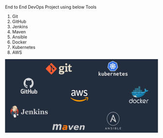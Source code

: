 End to End DevOps Project using below Tools

1. Git
2. GitHub
3. Jenkins
4. Maven
5. Ansible
5. Docker
6. Kubernetes
7. AWS

<img width="864" alt="List of Tools" src="image.png">